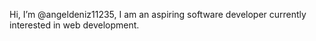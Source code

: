 Hi, I’m @angeldeniz11235, I am an aspiring software developer currently interested in web development.

<!---
angeldeniz11235/angeldeniz11235 is a ✨ special ✨ repository because its `README.md` (this file) appears on your GitHub profile.
You can click the Preview link to take a look at your changes.
--->
